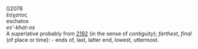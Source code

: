 <body>
  <p>G2078<br>  ἔσχατος  <br> eschatos  <br><i>es‘-khat-os </i><br>A superlative probably from <a href="g2192.htm">2192</a> (in the sense of <i>contiguity</i>); <i>farthest</i>, <i>final</i> (of place or time): - ends of, last, latter end, lowest, uttermost.<br></p>
 </body>